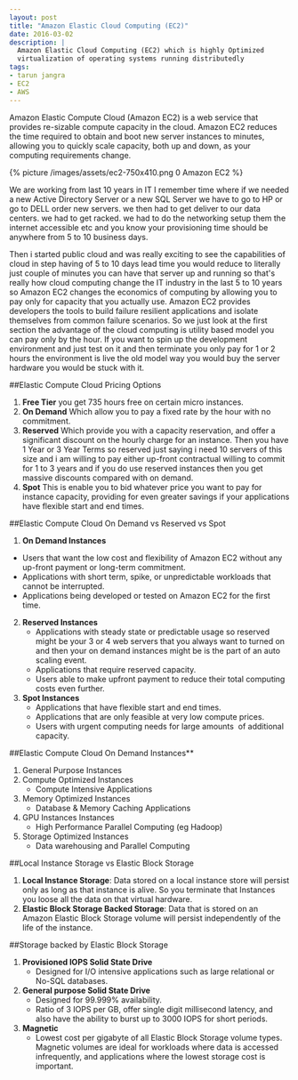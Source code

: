 ```yaml
---
layout: post
title: "Amazon Elastic Cloud Computing (EC2)"
date: 2016-03-02
description: |
  Amazon Elastic Cloud Computing (EC2) which is highly Optimized 
  virtualization of operating systems running distributedly
tags:
- tarun jangra
- EC2
- AWS
---
```


Amazon Elastic Compute Cloud (Amazon EC2) is a web service that provides re-sizable compute capacity in the cloud. 
Amazon EC2 reduces the time required to obtain and boot new server instances to minutes, allowing you to quickly scale 
capacity, both up and down, as your computing requirements change.

<!--more-->

{% picture /images/assets/ec2-750x410.png 0 Amazon EC2 %}

We are working from last 10 years in IT I remember time where if we needed a new Active Directory Server or a new SQL Server 
we have to go to HP or go to DELL order new servers. we then had to get deliver to our data centers. we had to get racked.
 we had to do the networking setup them the internet accessible etc and you know your provisioning time should be anywhere
  from 5 to 10 business days. 
  
  Then i started public cloud and was really exciting to see the capabilities of cloud in step having of 5 to 10 days 
  lead time you would reduce to literally just couple of minutes you can have that server up and running so that's 
  really how cloud computing change the IT industry in the last 5 to 10 years so Amazon EC2 changes the economics of 
  computing by allowing you to pay only for capacity that you actually use. Amazon EC2 provides developers the tools 
  to build failure resilient applications and isolate themselves from common failure scenarios. So we just look at the first 
  section the advantage of the cloud computing is utility based model you can pay only by the hour. If you want to spin up 
  the development environment and just test on it and then terminate you only pay for 1 or 2 hours the environment is live 
  the old model way you would buy the server hardware you would be stuck with it.

##Elastic Compute Cloud Pricing Options

1. **Free Tier** you get 735 hours free on certain micro instances.
2. **On Demand** Which allow you to pay a fixed rate by the hour with no commitment.
3. **Reserved** Which provide you with a capacity reservation, and offer a significant discount on the hourly charge for 
an instance. Then you have 1 Year or 3 Year Terms so reserved just saying i need 10 servers of this size and i am willing 
to pay either up-front contractual willing to commit for 1 to 3 years and if you do use reserved instances then you get 
massive discounts compared with on demand.
4. **Spot** This is enable you to bid whatever price you want to pay for instance capacity, providing for even greater savings 
if your applications have flexible start and end times.

##Elastic Compute Cloud On Demand vs Reserved vs Spot

1. **On Demand Instances**
  * Users that want the low cost and flexibility of Amazon EC2 without any up-front payment or long-term commitment.
  * Applications with short term, spike, or unpredictable workloads that cannot be interrupted.
  * Applications being developed or tested on Amazon EC2 for the first time.
2. **Reserved Instances**
    * Applications with steady state or predictable usage so reserved might be your 3 or 4 web servers that you always want 
    to turned on and then your on demand instances might be is the part of an auto scaling event.
    * Applications that require reserved capacity.
    * Users able to make upfront payment to reduce their total computing costs even further.
3. **Spot Instances**
    * Applications that have flexible start and end times.
    * Applications that are only feasible at very low compute prices.
    * Users with urgent computing needs for large amounts &nbsp;of additional capacity.

##Elastic Compute Cloud&nbsp;On Demand Instances**

1. General Purpose Instances
2. Compute Optimized Instances
    * Compute Intensive Applications
3. Memory Optimized Instances
    * Database &amp; Memory Caching Applications
4. GPU Instances Instances
    * High Performance Parallel Computing (eg Hadoop)
5. Storage Optimized Instances
    * Data warehousing and Parallel Computing

##Local Instance Storage vs Elastic Block Storage

1. **Local Instance Storage**: Data stored on a local instance store will persist only as long as that instance is alive. So you terminate that 
    Instances you loose all the data on that virtual hardware.
2. **Elastic Block Storage Backed Storage**: Data that is stored on an Amazon Elastic Block Storage volume will persist independently of the life of the instance.

##Storage backed by Elastic Block Storage

1. **Provisioned IOPS Solid State Drive**
    * Designed for I/O intensive applications such as large relational or No-SQL databases.
2. **General purpose Solid State Drive**
    * Designed for 99.999% availability.
    * Ratio of 3 IOPS per GB, offer single digit millisecond latency, and also have the ability to burst up to 3000 IOPS 
    for short periods.
3. **Magnetic**
    * Lowest cost per gigabyte of all Elastic Block Storage volume types. Magnetic volumes are ideal for workloads where data 
    is accessed infrequently, and applications where the lowest storage cost is important.

  